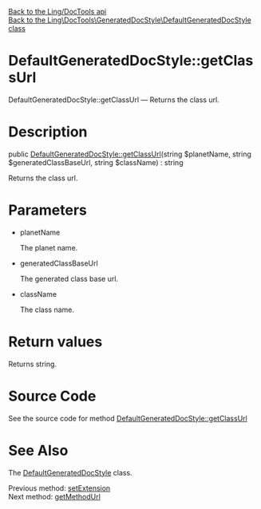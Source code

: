 [Back to the Ling/DocTools api](https://github.com/lingtalfi/DocTools/blob/master/doc/api/Ling/DocTools.md)<br>
[Back to the Ling\DocTools\GeneratedDocStyle\DefaultGeneratedDocStyle class](https://github.com/lingtalfi/DocTools/blob/master/doc/api/Ling/DocTools/GeneratedDocStyle/DefaultGeneratedDocStyle.md)


DefaultGeneratedDocStyle::getClassUrl
================



DefaultGeneratedDocStyle::getClassUrl — Returns the class url.




Description
================


public [DefaultGeneratedDocStyle::getClassUrl](https://github.com/lingtalfi/DocTools/blob/master/doc/api/Ling/DocTools/GeneratedDocStyle/DefaultGeneratedDocStyle/getClassUrl.md)(string $planetName, string $generatedClassBaseUrl, string $className) : string




Returns the class url.




Parameters
================


- planetName

    The planet name.

- generatedClassBaseUrl

    The generated class base url.

- className

    The class name.


Return values
================

Returns string.








Source Code
===========
See the source code for method [DefaultGeneratedDocStyle::getClassUrl](/blob/master/GeneratedDocStyle/DefaultGeneratedDocStyle.php#L47-L50)


See Also
================

The [DefaultGeneratedDocStyle](https://github.com/lingtalfi/DocTools/blob/master/doc/api/Ling/DocTools/GeneratedDocStyle/DefaultGeneratedDocStyle.md) class.

Previous method: [setExtension](https://github.com/lingtalfi/DocTools/blob/master/doc/api/Ling/DocTools/GeneratedDocStyle/DefaultGeneratedDocStyle/setExtension.md)<br>Next method: [getMethodUrl](https://github.com/lingtalfi/DocTools/blob/master/doc/api/Ling/DocTools/GeneratedDocStyle/DefaultGeneratedDocStyle/getMethodUrl.md)<br>

